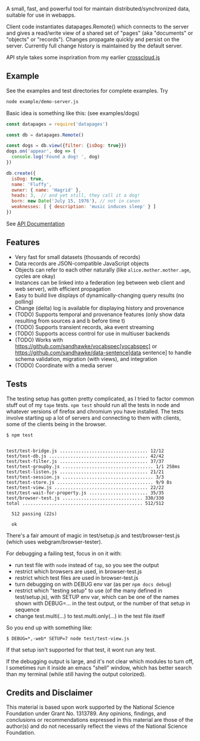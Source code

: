 
A small, fast, and powerful tool for maintain distributed/synchronized
data, suitable for use in webapps.

Client code instantiates datapages.Remote() which connects to the
server and gives a read/write view of a shared set of "pages" (aka
"documents" or "objects" or "records").  Changes propagate quickly and
persist on the server. Currently full change history is maintained by
the default server.

API style takes some inspriration from my earlier
[crosscloud.js](https://github.com/sandhawke/crosscloud.js/blob/master/doc/planned-api.md)


## Example

See the examples and test directories for complete examples.  Try
```sh
node example/demo-server.js
```

Basic idea is something like this: (see examples/dogs)

```js
const datapages = require('datapages')

const db = datapages.Remote()

const dogs = db.view({filter: {isDog: true}})
dogs.on('appear', dog => {
  console.log('Found a dog! ', dog)
})

db.create({
  isDog: true,
  name: 'Fluffy',
  owner: { name: 'Hagrid' },
  heads: 3,  // and yet still, they call it a dog!
  born: new Date('July 15, 1976'), // not in canon
  weaknesses: [ { description: 'music induces sleep' } ]
})
```

See [API Documentation](https://sandhawke.github.io/datapages/docs/api.html)

## Features

* Very fast for small datasets (thousands of records)
* Data records are JSON-compatible JavaScript objects
* Objects can refer to each other naturally (like `alice.mother.mother.age`, cycles are okay)
* Instances can be linked into a federation (eg between web client and web server), with efficient propagation
* Easy to build live displays of dynamically-changing query results (no
polling)
* Change (delta) log is available for displaying history and provenance
* (TODO) Supports temporal and provenance features (only show data resulting from sources a and b before time t)
* (TODO) Supports transient records, aka event streaming
* (TODO) Supports access control for use in multiuser backends
* (TODO) Works with https://github.com/sandhawke/vocabspec[vocabspec] or https://github.com/sandhawke/data-sentence[data sentence]
to handle schema validation, migration (with views), and integration
* (TODO) Coordinate with a media server

## Tests

The testing setup has gotten pretty complicated, as I tried to factor
common stuff out of my `tape` tests.  `npm test` should run all the
tests in node and whatever versions of firefox and chromium you have
installed.  The tests involve starting up a lot of servers and
connecting to them with clients, some of the clients being in the
browser.

```shell
$ npm test


test/test-bridge.js ................................. 12/12
test/test-db.js ..................................... 42/42
test/test-filter.js ................................. 37/37
test/test-groupby.js .................................. 1/1 258ms
test/test-listen.js ................................. 21/21
test/test-session.js .................................. 3/3
test/test-store.js .................................... 9/9 8s
test/test-view.js ................................... 22/22
test/test-wait-for-property.js ...................... 35/35
test/browser-test.js .............................. 330/330
total ............................................. 512/512

  512 passing (22s)

  ok
```

There's a fair amount of magic in test/setup.js and
test/browser-test.js (which uses webgram/browser-tester).

For debugging a failing test, focus in on it with:
* run test file with `node` instead of `tap`, so you see the output
* restrict which browsers are used, in browser-test.js
* restrict which test files are used in browser-test.js
* turn debugging on with DEBUG env var (as per `npm docs debug`)
* restrict which "testing setup" to use (of the many defined in test/setup.js), with SETUP env var, which can be one of the names shown with DEBUG=... in the test output, or the number of that setup in sequence
* change test.multi(...) to test.multi.only(...) in the test file itself

So you end up with something like:

```shell
$ DEBUG=*,-web* SETUP=7 node test/test-view.js
```

If that setup isn't supported for that test, it wont run any test.

If the debugging output is large, and it's not clear which modules to
turn off, I sometimes run it inside an emacs "shell" window, which has
better search than my terminal (while still having the output
colorized).

## Credits and Disclaimer

This material is based upon work supported by the National Science
Foundation under Grant No. 1313789.  Any opinions, findings, and
conclusions or recommendations expressed in this material are those of
the author(s) and do not necessarily reflect the views of the National
Science Foundation.
